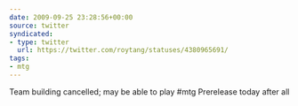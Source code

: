```yaml
---
date: 2009-09-25 23:28:56+00:00
source: twitter
syndicated:
- type: twitter
  url: https://twitter.com/roytang/statuses/4380965691/
tags:
- mtg
---
```


Team building cancelled; may be able to play #mtg Prerelease today after all